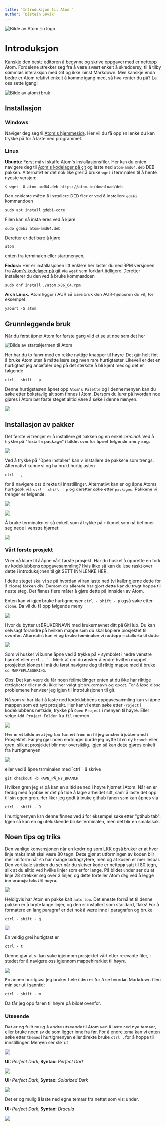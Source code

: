 ```yaml
---
title: ‘Introduksjon til Atom ’
author: ‘Øistein Søvik’
---
```


![Bilde av Atom sin logo](Atom_icon.svg)

# Introduksjon

Kanskje den beste editoren å begynne og skrive oppgaver med er nettopp Atom. Fordelene strekker seg fra å være svært enkelt å skreddersy, til å tilby sømmløs interaksjon med Git og ikke minst Markdown. Men kanskje enda bedre er Atom relativt enkelt å komme igang med, så hva venter du på? La oss sette igang!

![Bilde av atom i bruk](atom-faktisk-jobbing.png)

## Installasjon

### Windows

Naviger deg seg til [Atom's hjemmeside](https://atom.io/). Her vil du få opp en lenke du kan trykke på for å laste ned programmet.

### Linux

**Ubuntu:** Først må vi skaffe Atom's installasjonsfiler. Her kan du enten
navigere deg til [Atom's kodelager på
git](https://github.com/atom/atom/releases/tag/v1.28.0) og laste ned
`atom-amd64.deb` DEB pakken. Alternativt er det nok like greit å bruke `wget` i
terminalen til å hente nyeste versjon:

    $ wget -O atom-amd64.deb https://atom.io/download/deb

Den enkleste måten å installere DEB filer er ved å installere `gdebi` kommandoen

    sudo apt install gdebi-core

Filen kan nå installeres ved å kjøre

    sudo gdebi atom-amd64.deb

Deretter er det bare å kjøre

    atom

enten fra terminalen eller startmenyen.

**Fedora:** Her er installasjonen litt enklere her laster du ned RPM versjonen
fra [Atom's kodelager på
git](https://github.com/atom/atom/releases/tag/v1.28.0) via `wget` som forklart
tidligere. Deretter installerer du den ved å bruke kommandoen

    sudo dnf install ./atom.x86_64.rpm

**Arch Linux:** Atom ligger i AUR så bare bruk den AUR-hjelperen du vil, for
eksempel

    yaourt -S atom

## Grunnleggende bruk

Når du først åpner Atom for første gang vild et se ut noe som det her

![Bilde av startskjermen til Atom](atom-intro.png)

Her har du to faner med en rekke nyttige knapper til høyre. Det går helt fint å
bruke Atom uten å måtte lære seg noen rare hurtigtaster. Likevell er det en
hurtigtast jeg anbefaler deg på det sterkste å bli kjent med og det er følgende

    ctrl - shift - p

Denne hurtigstasten åpnet opp `Atom's Palette` og i denne menyen kan du søke
etter bokstavlig alt som finnes i Atom. Dersom du lurer på hvordan noe gjøres i
Atom bør føste steget alltid være å søke i denne menyen.

![](atom-quick-menu.png)

## Installasjon av pakker

Det første vi trenger er å installere _git_ pakken og en enkel _terminal_. Ved å
trykke på "Install a package" i bildet ovenfor åpnef følgende meny seg:

![](atom-package.png)

Ved å trykke på "Open installer" kan vi installere de pakkene som trengs.
Alternativt kunne vi og ha brukt hurtigtasten

    ctrl - ,

for å navigere oss direkte til innstillinger. Alternativt kan en og åpne Atoms
hurtigsøk via `ctrl - shift - p` og deretter søke etter `packages`. Pakkene vi
trenger er følgende:

![](atom-git-plus.png)

![](atom-terminal.png)

Å bruke terminalen er så enkelt som å trykke på `+` ikonet som nå befinner seg nede i venstre hjørnet:

![](atom-terminal-2.png)

### Vårt første prosjekt

Vi er nå klare til å åpne vårt første prosjekt. Har du husket å opprette en fork av kodeklubbens oppgavesammling? Hvis ikke så kan du lese raskt over dette i introduksjonen til git SETT INN LENKE HER.

I dette steget skal vi se på hvordan vi kan laste ned (vi kaller gjerne dette
for å clone) forken din. Dersom du allerede har gjort dette kan du trygt hoppe
til neste steg. Det finnes flere måter å gjøre dette på innsiden av Atom.

Enten kan vi igjen bruke hurtigmenyen `ctrl - shift - p` også søke etter `clone`. Da vil du få opp følgende meny

![](atom-clone.png)

Hvor du bytter ut BRUKERNAVN med brukernavnet ditt på GitHub. Du kan selvsagt forandre på hvilken mappe som du skal kopiere prosjektet til ovenfor. Alternativt kan vi og bruke terminalen vi nettopp installerte til dette

![](atom-clone-terminal.png)

Som vi husker vi kunne åpne ved å trykke på `+` symbolet i nedre venstre hjørnet eller ``ctrl - ` ``. Merk at om du ønsker å endre hvilken mappet prosjektet klones til må du først navigere deg til riktig mappe med å bruke `cd MAPPEPLASSERING`.

Obs! Det kan være du får noen feilmeldinger enten at du ikke har riktige rettigheter eller at du ikke har valgt git brukernavn og epost. For å løse disse problemene henviser jeg igjen til Introduksjonen til git.

Nå som vi har klart å laste ned kodeklubbens oppgavesammling kan vi åpne mappen som ett nytt prosjekt. Her kan vi enten søke etter `Project` i kodeklubbens nettside, trykke på `Open Project` i menyen til høyre. Eller velge `Add Project Folder` fra `fil` menyen.

![](atom-faktisk-jobbing.png)

Her er et bilde av at jeg har funnet frem en fil jeg ønsker å jobbe med i Prosjektet.
Før jeg gjør noen endringer burde jeg bytte til en ny `branch` eller gren, slik at prosjektet blir mer oversiktlig. Igjen så kan dette gjøres enkelt fra hurtigmenyen

![](atom-branch-git.png)

eller ved å åpne terminalen med `ctrl `` å skrive

    git checkout -b NAVN_PÅ_NY_BRANCH

Hvilken gren jeg er på kan en alltid se ned i høyre hjørnet i Atom. Når en er ferdig med å jobbe er det på tide å lagre arbeidet sitt, samt å laste det opp til sin egen gren. Her liker jeg godt å bruke github fanen som kan åpnes via

    ctrl - shift - 9

I hurtigmenyen kan denne finnes ved å for eksempel søke etter "gtihub tab". Igjen så kan en og utelukkende bruke terminalen, men det blir en smakssak.

## Noen tips og triks

Den vanlige konvensjonen når en koder og som LKK også bruker er at hver linje maksimalt skal være 80 tegn. Dette gjør at utformingen av koden blir mer uniform når en har mange bidragsytere, men og at koden er mer lesbar. Den vertikale streken du ser når du skriver kode er nettopp satt til 80 tegn, slik at du alltid ved hvilke linjer som er for lange. På bildet under ser du at linje 28 strekker seg over 3 linjer, og dette forteller Atom deg ved å legge inn oransje tekst til høyre.

![](atom-long-line.png)

Heldigvis har Atom en pakke kalt `autoflow`. Det eneste formålet til denne
pakken er å bryte lange linjer, og den er installert som standard, flaks! For å
formatere en lang paragraf er det nok å være inne i paragrafen og bruke

    ctrl - shift - q

![](atom-long-line-fixed.png)

En veldig grei hurtigtast er

    ctrl - t

Denne gjør at vi kan søke igjennom prosjektet vårt etter relevante filer, i stedet for å navigere oss igjennom mappehirarkiet til høyre.

![](atom-quick-search.png)

En annen hurtigtast jeg bruker hele tiden er for å se hvordan Markdown filen min ser ut i sanntid:

    ctrl - shift - m

Da får jeg opp fanen til høyre på bildet ovenfor.

### Utseende

Det er og fullt mulig å endre utseende til Atom ved å laste ned nye temaer, eller bruke noen av de som ligger inne fra før. For å endre tema kan vi enten søke etter `themes` i hurtigmenyen eller direkte bruke `ctrl ,` for å hoppe til innstillinger. Menyen ser slik ut

![](atom-themes.png)

**UI:** _Perfect Dark_, **Syntax:** _Perfect Dark_

![](atom-jobbing-perfect-dark.png)

**UI:** _Perfect Dark_, **Syntax:** _Solarized Dark_

![](atom-jobbing-perfect-dark-solarized.png)

Det er og mulig å laste ned egne temaer fra nettet som vist under.

**UI:** _Perfect Dark_, **Syntax:** _Dracula_

![](atom-jobbing-perfect-dark-dracula.png)
